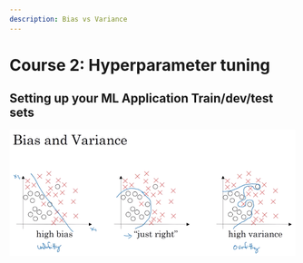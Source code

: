```yaml
---
description: Bias vs Variance
---
```


# Course 2: Hyperparameter tuning

## Setting up your ML Application Train/dev/test sets



![](../.gitbook/assets/image%20%2835%29.png)

